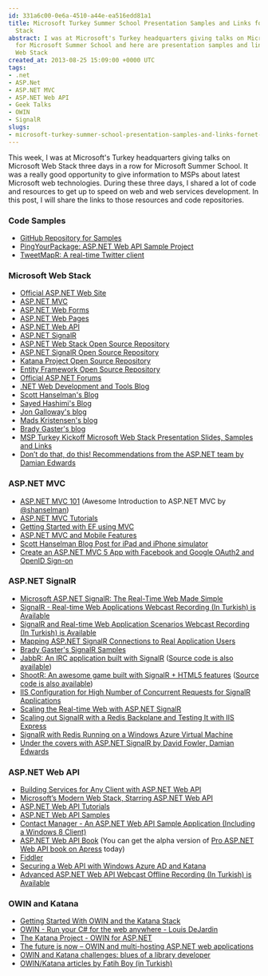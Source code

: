 ```yaml
---
id: 331a6c00-0e6a-4510-a44e-ea516edd81a1
title: Microsoft Turkey Summer School Presentation Samples and Links for .NET Web
  Stack
abstract: I was at Microsoft's Turkey headquarters giving talks on Microsoft Web Stack
  for Microsoft Summer School and here are presentation samples and links for .NET
  Web Stack
created_at: 2013-08-25 15:09:00 +0000 UTC
tags:
- .net
- ASP.Net
- ASP.NET MVC
- ASP.NET Web API
- Geek Talks
- OWIN
- SignalR
slugs:
- microsoft-turkey-summer-school-presentation-samples-and-links-fornet-web-stack
---
```


<p>This week, I was at Microsoft's Turkey headquarters giving talks on Microsoft Web Stack three days in a row for Microsoft Summer School. It was a really good opportunity to give information to MSPs about latest Microsoft web technologies. During these three days, I shared a lot of code and resources to get up to speed on web and web services development. In this post, I will share the links to those resources and code repositories.</p>
<h3>Code Samples</h3>
<ul>
<li><a href="https://github.com/tugberkugurlu/IstanbulMSFTSummerSchool201308">GitHub Repository for Samples</a></li>
<li><a href="https://github.com/tugberkugurlu/PingYourPackage">PingYourPackage: ASP.NET Web API Sample Project</a></li>
<li><a href="https://github.com/tugberkugurlu/TweetMapR">TweetMapR: A real-time Twitter client</a></li>
</ul>
<h3>Microsoft Web Stack</h3>
<ul>
<li><a href="http://asp.net/">Official ASP.NET Web Site</a> </li>
<li><a href="http://www.asp.net/mvc">ASP.NET MVC</a> </li>
<li><a href="http://asp.net/webforms">ASP.NET Web Forms</a> </li>
<li><a href="http://asp.net/web-pages">ASP.NET Web Pages</a> </li>
<li><a href="http://www.asp.net/web-api">ASP.NET Web API</a> </li>
<li><a href="http://asp.net/signalr">ASP.NET SignalR</a> </li>
<li><a href="http://aspnetwebstack.codeplex.com/">ASP.NET Web Stack Open Source Repository</a> </li>
<li><a href="http://github.com/SignalR/SignalR">ASP.NET SignalR Open Source Repository</a> </li>
<li><a href="http://katanaproject.codeplex.com/">Katana Project Open Source Repository</a> </li>
<li><a href="http://entityframework.codeplex.com/">Entity Framework Open Source Repository</a> </li>
<li><a href="https://forums.asp.net/">Official ASP.NET Forums</a></li>
<li><a href="http://blogs.msdn.com/b/webdev/">.NET Web Development and Tools Blog</a></li>
<li><a href="http://www.hanselman.com/blog/">Scott Hanselman's Blog</a></li>
<li><a href="http://www.sedodream.com/">Sayed Hashimi's Blog</a></li>
<li><a href="http://weblogs.asp.net/jgalloway/">Jon Galloway's blog</a></li>
<li><a href="http://madskristensen.net/">Mads Kristensen's blog</a></li>
<li><a href="http://www.bradygaster.com/">Brady Gaster's blog</a></li>
<li><a href="https://www.tugberkugurlu.com/archive/msp-turkey-kickoff-microsoft-web-stack-presentation-slides-samples-and-links">MSP Turkey Kickoff Microsoft Web Stack Presentation Slides, Samples and Links</a></li>
<li><a href="http://vimeo.com/68390507">Don&rsquo;t do that, do this! Recommendations from the ASP.NET team by Damian Edwards</a></li>
</ul>
<h3>ASP.NET MVC</h3>
<ul>
<li><a href="http://channel9.msdn.com/Events/DevDays/DevDays-2011-Netherlands/Devdays002">ASP.NET MVC 101</a> (Awesome Introduction to ASP.NET MVC by <a href="http://twitter.com/shanselman">@shanselman</a>) </li>
<li><a href="http://www.asp.net/mvc/tutorials">ASP.NET MVC Tutorials</a> </li>
<li><a href="http://www.asp.net/mvc/tutorials/getting-started-with-ef-using-mvc">Getting Started with EF using MVC</a> </li>
<li><a href="http://www.asp.net/mvc/tutorials/mvc-4/aspnet-mvc-4-mobile-features">ASP.NET MVC and Mobile Features</a> </li>
<li><a href="http://www.hanselman.com/blog/SimulatingAnIPhoneOrIPadBrowserForASPNETMobileWebDevelopmentWithWebMatrix2OrVisualStudio2012.aspx">Scott Hanselman Blog Post for iPad and iPhone simulator</a></li>
<li><a href="http://www.asp.net/mvc/tutorials/mvc-5/create-an-aspnet-mvc-5-app-with-facebook-and-google-oauth2-and-openid-sign-on">Create an ASP.NET MVC 5 App with Facebook and Google OAuth2 and OpenID Sign-on</a></li>
</ul>
<h3>ASP.NET SignalR</h3>
<ul>
<li><a href="http://channel9.msdn.com/Events/TechEd/NorthAmerica/2013/DEV-B302">Microsoft ASP.NET SignalR: The Real-Time Web Made Simple</a> </li>
<li><a href="https://www.tugberkugurlu.com/archive/signalr-real-time-web-applications-webcast-recording-in-turkish-is-available">SignalR - Real-time Web Applications Webcast Recording (In Turkish) is Available</a></li>
<li><a href="https://www.tugberkugurlu.com/archive/signalr-and-real-time-web-application-scenarios-webcast-recording-in-turkish-is-available">SignalR and Real-time Web Application Scenarios Webcast Recording (In Turkish) is Available</a></li>
<li><a href="https://www.tugberkugurlu.com/archive/mapping-asp-net-signalr-connections-to-real-application-users">Mapping ASP.NET SignalR Connections to Real Application Users</a></li>
<li><a href="https://github.com/bradygaster/SignalR-Samples">Brady Gaster's SignalR Samples</a> </li>
<li><a href="http://jabbr.net/">JabbR: An IRC application built with SignalR</a> (<a href="https://github.com/davidfowl/JabbR">Source code is also available</a>) </li>
<li><a href="http://shootr.signalr.net/">ShootR: An awesome game built with SignalR + HTML5 features</a> (<a href="https://github.com/NTaylorMullen/ShootR">Source code is also available</a>) </li>
<li><a href="https://github.com/SignalR/SignalR/wiki/Performance#maximum-concurrent-requests-per-cpu">IIS Configuration for High Number of Concurrent Requests for SignalR Applications</a></li>
<li><a href="http://channel9.msdn.com/Events/Build/2013/3-502">Scaling the Real-time Web with ASP.NET SignalR</a></li>
<li><a href="https://www.tugberkugurlu.com/archive/scaling-out-signalr-with-a-redis-backplane-and-testing-it-with-iis-express">Scaling out SignalR with a Redis Backplane and Testing It with IIS Express</a></li>
<li><a href="https://github.com/SignalR/SignalR/wiki/SignalR-with-Redis-Running-on-a-Windows-Azure-Virtual-Machine">SignalR with Redis Running on a Windows Azure Virtual Machine</a></li>
<li><a href="http://vimeo.com/68383353">Under the covers with ASP.NET SignalR by David Fowler, Damian Edwards</a></li>
</ul>
<h3>ASP.NET Web API</h3>
<ul>
<li><a href="http://channel9.msdn.com/Events/Build/2012/3-036">Building Services for Any Client with ASP.NET Web API</a> </li>
<li><a href="http://vimeo.com/43603472">Microsoft&rsquo;s Modern Web Stack, Starring ASP.NET Web API</a> </li>
<li><a href="http://www.asp.net/web-api">ASP.NET Web API Tutorials</a> </li>
<li><a href="http://www.asp.net/web-api/samples">ASP.NET Web API Samples</a> </li>
<li><a href="http://code.msdn.microsoft.com/Contact-Manager-Web-API-0e8e373d">Contact Manager - An ASP.NET Web API Sample Application (Including a Windows 8 Client)</a> </li>
<li><a href="http://www.amazon.com/gp/product/1430247258/ref=as_li_ss_tl?ie=UTF8&amp;camp=1789&amp;creative=390957&amp;creativeASIN=1430247258&amp;linkCode=as2&amp;tag=tugsblo0c-20">ASP.NET Web API Book</a> (You can get the alpha version of <a href="http://www.apress.com/9781430247258">Pro ASP.NET Web API book on Apress</a> today) </li>
<li><a href="http://www.fiddler2.com/fiddler2/">Fiddler</a></li>
<li><a href="http://www.cloudidentity.com/blog/2013/07/23/securing-a-web-api-with-windows-azure-ad-and-katana/">Securing a Web API with Windows Azure AD and Katana</a></li>
<li><a href="https://www.tugberkugurlu.com/archive/advanced-asp-net-web-api-webcast-offline-recording-in-turkish-is-available">Advanced ASP.NET Web API Webcast Offline Recording (In Turkish) is Available</a></li>
</ul>
<h3>OWIN and Katana</h3>
<ul>
<li><a href="https://www.tugberkugurlu.com/archive/getting-started-with-owin-and-the-katana-stack">Getting Started With OWIN and the Katana Stack</a></li>
<li><a href="http://vimeo.com/57007898">OWIN - Run your C# for the web anywhere - Louis DeJardin</a></li>
<li><a href="http://channel9.msdn.com/Shows/Web+Camps+TV/The-Katana-Project-OWIN-for-ASPNET">The Katana Project - OWIN for ASP.NET</a></li>
<li><a href="http://www.strathweb.com/2013/05/the-future-is-now-owin-and-multi-hosting-asp-net-web-applications/">The future is now &ndash; OWIN and multi-hosting ASP.NET web applications</a></li>
<li><a href="http://byterot.blogspot.com/2013/08/OWIN-Katana-challenges-blues-library-developer-aspnetwebapi-nancyfx.html">OWIN and Katana challenges: blues of a library developer</a></li>
<li><a href="http://www.enterprisecoding.com/post/tag/owin">OWIN/Katana articles by Fatih Boy (in Turkish)</a></li>
</ul>